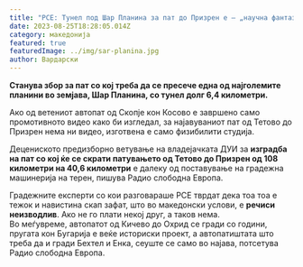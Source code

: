 ```yaml
---
title: "РСЕ: Тунел под Шар Планина за пат до Призрен е – „научна фантазија“"
date: 2023-08-25T18:28:05.014Z
category: македонија
featured: true
featuredImage: ../img/sar-planina.jpg
author: Вардарски
---
```

<!--StartFragment-->

**Станува збор за пат со кој треба да се пресече една од најголемите планини во земјава, Шар Планина, со тунел долг 6,4 километри.**

Ако од ветениот автопат од Скопје кон Косово е завршено само промотивното видео како би изгледал, за најавуваниот пат од Тетово до Призрен нема ни видео, изготвена е само физибилити студија.

[](https://feroinvest.mk/)

[](https://www.stbbt.mk/platen-promet-vo-zemjata-fizicki-lica.nspx/depoziti-fizicki-lica/denarski-depoziti/dolgorocen-depozit-na-45-meseci.nspx)



Децениското предизборно ветување на владејачката ДУИ за **изградба на пат со кој ќе се скрати патувањето од Тетово до Призрен од 108 километри на 40,6 километри** е далеку од поставување на градежна машинерија на терен, пишува Радио слободна Европа.

Градежните експерти со кои разговараше РСЕ тврдат дека тоа тоа е тежок и навистина скап зафат, што во македонски услови, е **речиси неизводлив**. Ако не го плати некој друг, а таков нема.\
Во меѓувреме, автопатот од Кичево до Охрид се гради со години, пругата кон Бугарија е веќе историски проект, а автопатиштата што треба да и гради Бехтел и Енка, сеуште се само во најава, потсетува Радио слободна Европа.

<!--EndFragment-->